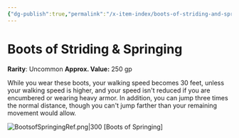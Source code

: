 ```yaml
---
{"dg-publish":true,"permalink":"/x-item-index/boots-of-striding-and-springing/"}
---
```


# Boots of Striding & Springing
 
**Rarity**: Uncommon 
**Approx. Value:** 250 gp 

While you wear these boots, your walking speed becomes 30 feet, unless your walking speed is higher, and your speed isn't reduced if you are encumbered or wearing heavy armor. In addition, you can jump three times the normal distance, though you can't jump farther than your remaining movement would allow.

![BootsofSpringingRef.png|300](/img/user/xx%20References%20Images/BootsofSpringingRef.png)
[Boots of Springing]
